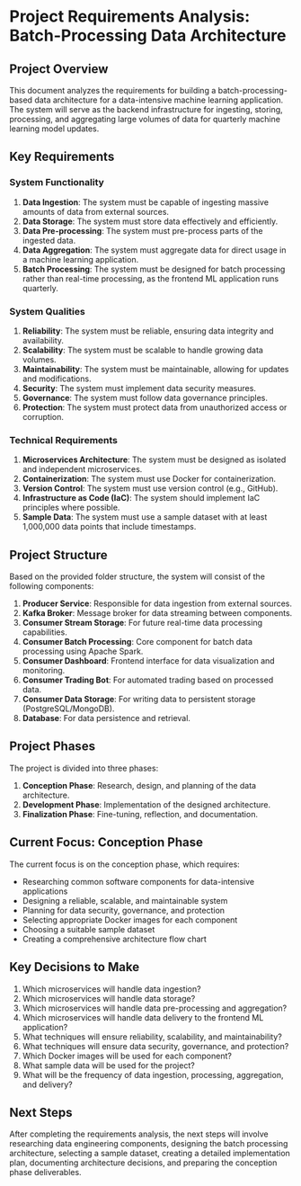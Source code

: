 # Project Requirements Analysis: Batch-Processing Data Architecture

## Project Overview
This document analyzes the requirements for building a batch-processing-based data architecture for a data-intensive machine learning application. The system will serve as the backend infrastructure for ingesting, storing, processing, and aggregating large volumes of data for quarterly machine learning model updates.

## Key Requirements

### System Functionality
1. **Data Ingestion**: The system must be capable of ingesting massive amounts of data from external sources.
2. **Data Storage**: The system must store data effectively and efficiently.
3. **Data Pre-processing**: The system must pre-process parts of the ingested data.
4. **Data Aggregation**: The system must aggregate data for direct usage in a machine learning application.
5. **Batch Processing**: The system must be designed for batch processing rather than real-time processing, as the frontend ML application runs quarterly.

### System Qualities
1. **Reliability**: The system must be reliable, ensuring data integrity and availability.
2. **Scalability**: The system must be scalable to handle growing data volumes.
3. **Maintainability**: The system must be maintainable, allowing for updates and modifications.
4. **Security**: The system must implement data security measures.
5. **Governance**: The system must follow data governance principles.
6. **Protection**: The system must protect data from unauthorized access or corruption.

### Technical Requirements
1. **Microservices Architecture**: The system must be designed as isolated and independent microservices.
2. **Containerization**: The system must use Docker for containerization.
3. **Version Control**: The system must use version control (e.g., GitHub).
4. **Infrastructure as Code (IaC)**: The system should implement IaC principles where possible.
5. **Sample Data**: The system must use a sample dataset with at least 1,000,000 data points that include timestamps.

## Project Structure
Based on the provided folder structure, the system will consist of the following components:

1. **Producer Service**: Responsible for data ingestion from external sources.
2. **Kafka Broker**: Message broker for data streaming between components.
3. **Consumer Stream Storage**: For future real-time data processing capabilities.
4. **Consumer Batch Processing**: Core component for batch data processing using Apache Spark.
5. **Consumer Dashboard**: Frontend interface for data visualization and monitoring.
6. **Consumer Trading Bot**: For automated trading based on processed data.
7. **Consumer Data Storage**: For writing data to persistent storage (PostgreSQL/MongoDB).
8. **Database**: For data persistence and retrieval.

## Project Phases
The project is divided into three phases:

1. **Conception Phase**: Research, design, and planning of the data architecture.
2. **Development Phase**: Implementation of the designed architecture.
3. **Finalization Phase**: Fine-tuning, reflection, and documentation.

## Current Focus: Conception Phase
The current focus is on the conception phase, which requires:
- Researching common software components for data-intensive applications
- Designing a reliable, scalable, and maintainable system
- Planning for data security, governance, and protection
- Selecting appropriate Docker images for each component
- Choosing a suitable sample dataset
- Creating a comprehensive architecture flow chart

## Key Decisions to Make
1. Which microservices will handle data ingestion?
2. Which microservices will handle data storage?
3. Which microservices will handle data pre-processing and aggregation?
4. Which microservices will handle data delivery to the frontend ML application?
5. What techniques will ensure reliability, scalability, and maintainability?
6. What techniques will ensure data security, governance, and protection?
7. Which Docker images will be used for each component?
8. What sample data will be used for the project?
9. What will be the frequency of data ingestion, processing, aggregation, and delivery?

## Next Steps
After completing the requirements analysis, the next steps will involve researching data engineering components, designing the batch processing architecture, selecting a sample dataset, creating a detailed implementation plan, documenting architecture decisions, and preparing the conception phase deliverables.
